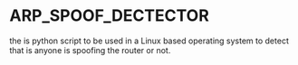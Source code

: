# ARP_SPOOF_DECTECTOR
the is python script to be used in a Linux based operating system to detect that is anyone is spoofing the router or not.



